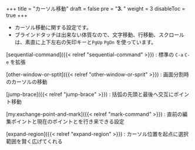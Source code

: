+++
title = "カーソル移動"
draft = false
pre = "<b>3. </b>"
weight = 3
disableToc = true
+++
* カーソル移動に関する設定です。
* ブラインドタッチは出来ない体質なので、文字移動、行移動、スクロールは、素直に上下左右の矢印キーと`PgUp` `PgDn` を使っています。

[sequential-command]({{< relref "sequential-command" >}})
: 標準の `C-a` `C-e` を拡張

[other-window-or-sptit]({{< relref "other-window-or-sprit" >}})
: 画面分割時のカーソルの移動

[jump-brace]({{< relref "jump-brace" >}})
: 括弧の先頭と最後へ交互にポイント移動

[my:exchange-point-and-mark]({{< relref "mark-command" >}})
: 直前の編集ポイントと現在のポイントとを行き来できる設定

[expand-region]({{< relref "expand-region" >}})
: カーソル位置を起点に選択範囲を賢く広げてくれる

